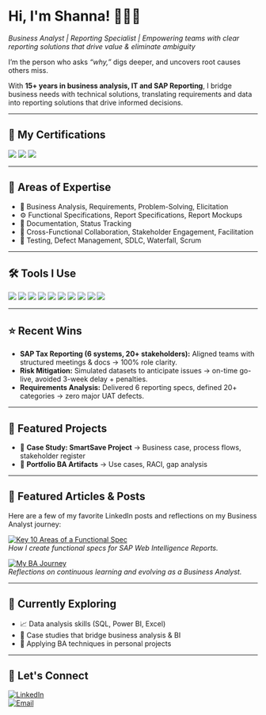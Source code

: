 # Hi, I'm Shanna! 🧩🤝🌱
*Business Analyst | Reporting Specialist | Empowering teams with clear reporting solutions that drive value & eliminate ambiguity* 

I’m the person who asks *“why,”* digs deeper, and uncovers root causes others miss.  

With **15+ years in business analysis, IT and SAP Reporting**, I bridge business needs with technical solutions, translating requirements and data into reporting solutions that drive informed decisions.  

---

## 🏅 My Certifications
<div>
<img src="https://img.shields.io/badge/-CCBA-0056A1?&style=for-the-badge&logo=IIBA&logoColor=white">
<img src="https://img.shields.io/badge/-CBDA-0056A1?&style=for-the-badge&logo=IIBA&logoColor=white">
<img src="https://img.shields.io/badge/-CSPO-FF6F00?&style=for-the-badge&logo=ScrumAlliance&logoColor=white" /> 
</div>

---

## 🌟 Areas of Expertise  
- 🧩 Business Analysis, Requirements, Problem-Solving, Elicitation
- ⚙️ Functional Specifications, Report Specifications, Report Mockups
- 📝 Documentation, Status Tracking
- 🤝 Cross-Functional Collaboration, Stakeholder Engagement, Facilitation
- 🔄 Testing, Defect Management, SDLC, Waterfall, Scrum

---

## 🛠️ Tools I Use  
<div>
<img src="https://img.shields.io/badge/-Excel-217346?&style=for-the-badge&logo=microsoftexcel&logoColor=white" />
<img src="https://img.shields.io/badge/-SQL-CC2927?&style=for-the-badge&logo=microsoftsqlserver&logoColor=white" />
<img src="https://img.shields.io/badge/-Jira-0052CC?&style=for-the-badge&logo=jira&logoColor=white" />
<img src="https://img.shields.io/badge/-draw.io-F08705?&style=for-the-badge&logo=diagrams.net&logoColor=white" />
<img src="https://img.shields.io/badge/-Canva-00C4CC?&style=for-the-badge&logo=Canva&logoColor=white" />
<img src="https://img.shields.io/badge/-SAP-0FAAFF?&style=for-the-badge&logo=SAP&logoColor=white" />
<img src="https://img.shields.io/badge/-HP%20ALM-0096D6?&style=for-the-badge&logo=MicroFocus&logoColor=white" />
<img src="https://img.shields.io/badge/-SharePoint-03787C?&style=for-the-badge&logo=MicrosoftSharePoint&logoColor=white" />
<img src="https://img.shields.io/badge/-MS%20Teams-6264A7?&style=for-the-badge&logo=microsoftteams&logoColor=white" />
<img src="https://img.shields.io/badge/-ServiceNow-1BB12F?&style=for-the-badge&logo=servicenow&logoColor=white" />

</div>

---

## ⭐ Recent Wins  
- **SAP Tax Reporting (6 systems, 20+ stakeholders):** Aligned teams with structured meetings & docs → 100% role clarity.  
- **Risk Mitigation:** Simulated datasets to anticipate issues → on-time go-live, avoided 3-week delay + penalties.  
- **Requirements Analysis:** Delivered 6 reporting specs, defined 20+ categories → zero major UAT defects.

---

## 📂 Featured Projects  
- 📑 **Case Study: SmartSave Project** → Business case, process flows, stakeholder register  
- 📝 **Portfolio BA Artifacts** → Use cases, RACI, gap analysis

---
  
## 📝 Featured Articles & Posts

Here are a few of my favorite LinkedIn posts and reflections on my Business Analyst journey:

[![Key 10 Areas of a Functional Spec](https://img.shields.io/badge/-Key%2010%20Areas%20of%20a%20Functional%20Spec-0A66C2?&style=for-the-badge&logo=linkedin&logoColor=white)](https://www.linkedin.com/posts/shanna-fillmore_functional-specification-key-areas-activity-7308850854072070144-Gl6X?utm_source=social_share_send&utm_medium=member_desktop_web&rcm=ACoAAAKOgYABGN0oO9ECDTrjLJy55qBdoAgvXMY)  
*How I create functional specs for SAP Web Intelligence Reports.*

[![My BA Journey](https://img.shields.io/badge/-My%20BA%20Journey-0A66C2?&style=for-the-badge&logo=linkedin&logoColor=white)](https://www.linkedin.com/pulse/my-journey-business-analyst-shanna-fillmore-1yjfc/)  
*Reflections on continuous learning and evolving as a Business Analyst.*

---

## 🎯 Currently Exploring  
- 📈 Data analysis skills (SQL, Power BI, Excel)  
- 🧩 Case studies that bridge business analysis & BI  
- 🌱 Applying BA techniques in personal projects

---

## 🤝 Let's Connect
[![LinkedIn](https://img.shields.io/badge/-LinkedIn-0A66C2?&style=for-the-badge&logo=linkedin&logoColor=white)](https://www.linkedin.com/in/shanna-fillmore/)  
[![Email](https://img.shields.io/badge/-Email-D14836?&style=for-the-badge&logo=gmail&logoColor=white)](mailto:shanna.l.fillmore@gmail.com)  





<!--
**shanna-f/shanna-f** is a ✨ _special_ ✨ repository because its `README.md` (this file) appears on your GitHub profile.

Here are some ideas to get you started:

- 🔭 I’m currently working on ...
- 🌱 I’m currently learning ...
- 💬 Ask me about ...
- 📫 How to reach me: ...
- ⚡ Fun fact: ...
-->

